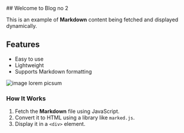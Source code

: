 <div id="test2"></div>
## Welcome to Blog no 2

This is an example of **Markdown** content being fetched and displayed dynamically.

## Features
- Easy to use
- Lightweight
- Supports Markdown formatting

![image lorem picsum]("https://picsum.photos/600/1200")

### How It Works
1. Fetch the **Markdown** file using JavaScript.
2. Convert it to HTML using a library like `marked.js`.
3. Display it in a `<div>` element.

<div>
<share-button></share-button>
</div>

